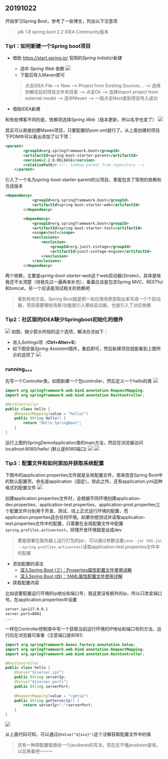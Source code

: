 
## 20191022
开始学习Spring Boot，参考了一些博文，列出以下注意项
> jdk 1.8
> spring boot 2.2
> IDEA Community版本

### Tip1：如何新建一个Spring boot项目
- 借助 https://start.spring.io/ 官网的*Spring Initializr*新建
  - 选中 *Spring Web* 依赖
  ![](assets/20191022154456020_407860967.png)
  - 下载后导入Maven即可
  > 点击IDEA File --> New --> Project from Existing Sources... --> 选择你解压后的项目文件夹目录 --> 点击Ok --> 选择Import project from external model --> 选中Maven --> 一路点击Next直到项目导入成功

- 借助IDEA新建

和有些博客不同的是，依赖项选择*Spring Web*（版本更新，所以名字也变了）
![](assets/20191022154845144_995881766.png)

其实可以直接创建Maven项目，只要配置好pom.xml就行了。从上面创建的项目下POM中可以看出添加了以下项：

```xml
<parent>
		<groupId>org.springframework.boot</groupId>
		<artifactId>spring-boot-starter-parent</artifactId>
		<version>2.2.0.RELEASE</version>
		<relativePath/> <!-- lookup parent from repository -->
	</parent>
```
引入了一个名为spring-boot-starter-parent的父项目，里面包含了常用的依赖和合适版本

```xml
<dependency>
			<groupId>org.springframework.boot</groupId>
			<artifactId>spring-boot-starter-web</artifactId>
		</dependency>

		<dependency>
			<groupId>org.springframework.boot</groupId>
			<artifactId>spring-boot-starter-test</artifactId>
			<scope>test</scope>
			<exclusions>
				<exclusion>
					<groupId>org.junit.vintage</groupId>
					<artifactId>junit-vintage-engine</artifactId>
				</exclusion>
			</exclusions>
		</dependency>
```
两个依赖，主要是*spring-boot-starter-web*这个web启动器(Strater)，具体是啥我还不太清楚（待我先过一遍再来补充），看着应该是包含Spring MVC、RESTful和tomcat。另一个应该是测试相关的依赖吧
> 看到有地方说，Spring Boot就是把一些应用场景提取出来写成一个个启动器，项目需要哪些场景/功能就引入哪些启动器，也就引入了对应依赖

### Tip2：社区版的IDEA缺少Springboot初始化的插件
![](assets/20191022153424858_1878326502.png)
如图，缺少箭头所指的这个选项，解决办法如下：
- 进入*Settings*项（**Ctrl+Alter+S**）
- 如下图安装*Spring Assistant*插件，重启即可，然后新建项目就能看到上图所示的选项了
![](assets/20191022153632597_151903268.png)

### running。。。
先写一个Controller类，如图新建一个包controller，然后定义一个hello的类
![](assets/20191022160835093_168811412.png)

```java
import org.springframework.web.bind.annotation.RequestMapping;
import org.springframework.web.bind.annotation.RestController;

@RestController
public class hello {
    @RequestMapping(value = "hello/")
    public String Hello() {
        return "Hello SpringBoot";
    }
}
```

运行上图的SpringDemoApplication类的main方法，然后在浏览器访问 localhost:8080/hello/ (默认是8080端口)
![](assets/20191022161225973_1331719954.png)
![](assets/20191022161346956_1117468288.png)

### Tip3：配置文件和如何添加并获取系统配置
下图中的application.properties文件就是全局配置文件，用来改变Spring Boot中的默认配置项，命名是application（固定）。除此之外，还有application.yml这种格式的配置文件
![](assets/20191022201407698_1597655336.png)

创建application.properties文件时，会根据不同环境创建application-dev.properties、application-test.properties、application-prod.properties三个配置文件分别用于开发、测试、线上正式运行环境的配置，而application.properties适合任何环境。如果你想测试并读取application-test.properties文件中的配置，只需要在全局配置文件中配置`spring.profiles.active=test`，同理开发环境就是设成dev
> 要是部署在服务器上运行打包的jar，可以通过参数设置`java -jar XXX.jar --spring.profiles.active=test`读取application-test.properties文件中的配置

- 添加配置的语法
  - [深入Spring Boot (三)：Properties属性配置文件使用详解](https://blog.csdn.net/qq_21806621/article/details/79598183)
  - [深入Spring Boot (四)：YAML属性配置文件使用详解](https://blog.csdn.net/qq_21806621/article/details/79598233)
- 获取配置内容

比如说要配置运行环境的ip地址和端口号，我这里没有额外的ip，所以只改变端口号。在application.properties中设置
```xml
server.ip=127.0.0.1
server.port=8081
...
```
一样在Controller控制类中写一个获取当前运行环境的IP地址和端口号的方法，运行后在浏览器可查看（注意端口是8081）
```java
import org.springframework.beans.factory.annotation.Value;
import org.springframework.web.bind.annotation.RequestMapping;
import org.springframework.web.bind.annotation.RestController;

@RestController
public class hello {
    @Value("${server.ip}")
    public String serverIp;
    @Value("${server.port}")
    public String serverPort;
    
    @RequestMapping(value = "/getip")
    public String getServerIp() {
        return serverIp+":"+serverPort;
    }
}
```
![](assets/20191022210336626_1331334869.png)

从上面代码可知，可以通过`@Value("${xxx}")`这个注解获取配置文件中的值

> 还有一种把配置赋值给一个javabean的写法，现在还不懂javabean是啥，以后再看吧～～～
